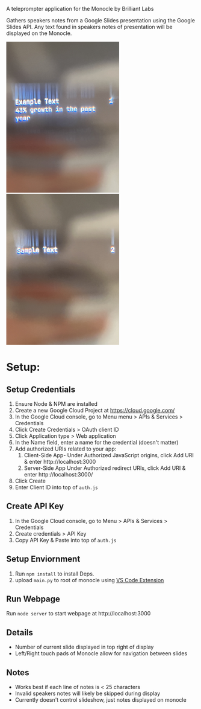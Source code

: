 A teleprompter application for the Monocle by Brilliant Labs

Gathers speakers notes from a Google Slides presentation using the Google Slides API. Any text found in speakers notes of presentation will be displayed on the Monocle.

<img src="https://github.com/milesprovus/Monocle-Teleprompter/blob/3d61ce84cd4100c91dcf45d0796d11534320021a/img/1.jpeg" height="400" width="300"><img src="https://github.com/milesprovus/Monocle-Teleprompter/blob/3d61ce84cd4100c91dcf45d0796d11534320021a/img/2.jpeg" height="400" width="300">

# Setup: #

## Setup Credentials ##
1. Ensure Node & NPM are installed
2. Create a new Google Cloud Project at https://cloud.google.com/
3. In the Google Cloud console, go to Menu menu > APIs & Services > Credentials
4. Click Create Credentials > OAuth client ID
5. Click Application type > Web application
6. In the Name field, enter a name for the credential (doesn't matter)
7. Add authorized URIs related to your app:
    1. Client-Side App- Under Authorized JavaScript origins, click Add URI & enter http://localhost:3000
    2. Server-Side App Under Authorized redirect URIs, click Add URI & enter http://localhost:3000/
8. Click Create
9. Enter Client ID into top of `auth.js`

## Create API Key ##
1. In the Google Cloud console, go to Menu > APIs & Services > Credentials
2. Create credentials > API Key
3. Copy API Key & Paste into top of `auth.js`

## Setup Enviornment ##
1. Run `npm install` to install Deps.
2. upload `main.py` to root of monocle using [VS Code Extension](https://marketplace.visualstudio.com/items?itemName=brilliantlabs.brilliant-ar-studio)

## Run Webpage ##
Run `node server` to start webpage at http://localhost:3000

## Details ##
* Number of current slide displayed in top right of display
* Left/Right touch pads of Monocle allow for navigation between slides

## Notes ##
* Works best if each line of notes is < 25 characters
* Invalid speakers notes will likely be skipped during display
* Currently doesn't control slideshow, just notes displayed on monocle
